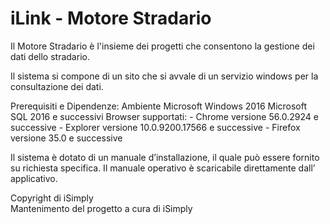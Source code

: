 # iLink - Motore Stradario
Il Motore Stradario è l'insieme dei progetti che consentono la gestione dei dati dello stradario.

Il sistema si compone di un sito che si avvale di un servizio windows per la consultazione dei dati.

Prerequisiti e Dipendenze:
Ambiente Microsoft Windows 2016
Microsoft SQL 2016 e successivi
Browser supportati:
       - Chrome versione 56.0.2924 e successive
       - Explorer versione 10.0.9200.17566 e successive
       - Firefox versione 35.0 e successive

Il sistema è dotato di un manuale d’installazione, il quale può essere fornito su richiesta specifica. Il manuale operativo è scaricabile direttamente dall’ applicativo.

Copyright di iSimply  
Mantenimento del progetto a cura di iSimply


